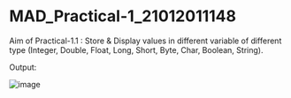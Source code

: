 # MAD_Practical-1_21012011148
Aim of Practical-1.1 : Store & Display values in different variable of different type (Integer, Double, Float, Long, Short, Byte, Char, Boolean, String).


Output:

![image](https://github.com/Rutul5440/MAD_Practical-1_21012011148/assets/121927117/e9918030-b768-4cdb-9e25-58b2762fa0ca)

